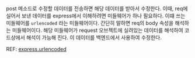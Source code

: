 post 메소드로 수정할 데이터를 전송하면 해당 데이터를 받아서 수정한다.
이때, req에 실어서 보낸 데이터를 express에서 이해하려면 미들웨어가 하나 필요하다.
이떄 쓰는 미들웨어를 `urlencoded` 라는 미들웨어이다. 간단히 말하면 req의 body 속성을 해석하는
미들웨어이다. 해당 미들웨어가 request 오브젝트에 실려있는 데이터를 해석하여 코드상에서 해석이 
가능해 진다. 이 데이터를 백엔드에서 사용하여 수정한다.

REF: [express.urlencoded](https://expressjs.com/en/4x/api.html#express.urlencoded)

